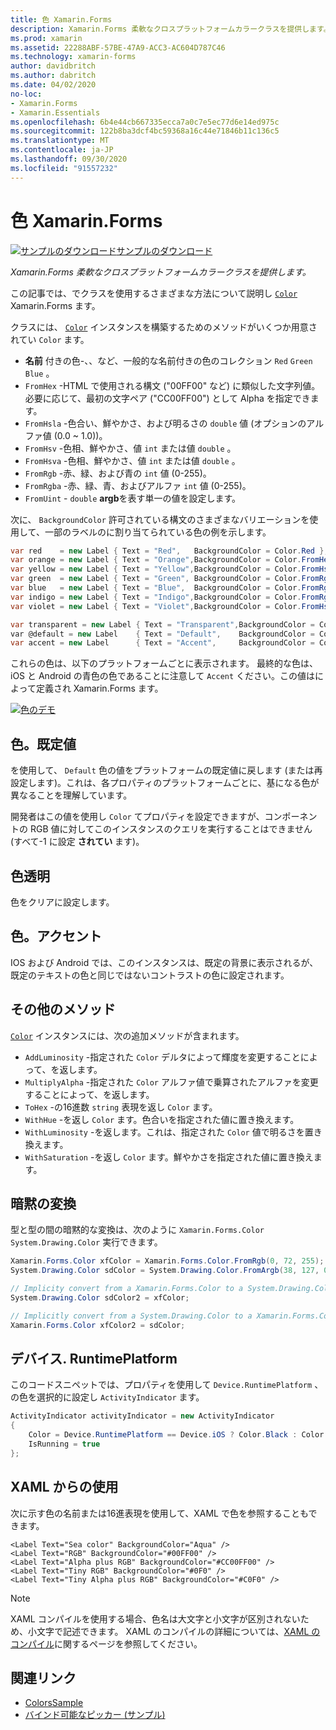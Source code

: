 ```yaml
---
title: 色 Xamarin.Forms
description: Xamarin.Forms 柔軟なクロスプラットフォームカラークラスを提供します。 この記事では、Color クラスによって提供される機能とその使用方法について説明します。
ms.prod: xamarin
ms.assetid: 22288ABF-57BE-47A9-ACC3-AC604D787C46
ms.technology: xamarin-forms
author: davidbritch
ms.author: dabritch
ms.date: 04/02/2020
no-loc:
- Xamarin.Forms
- Xamarin.Essentials
ms.openlocfilehash: 6b4e44cb667335ecca7a0c7e5ec77d6e14ed975c
ms.sourcegitcommit: 122b8ba3dcf4bc59368a16c44e71846b11c136c5
ms.translationtype: MT
ms.contentlocale: ja-JP
ms.lasthandoff: 09/30/2020
ms.locfileid: "91557232"
---
```

# <a name="colors-in-no-locxamarinforms"></a>色 Xamarin.Forms

[![サンプルのダウンロード](~/media/shared/download.png)サンプルのダウンロード](https://docs.microsoft.com/samples/xamarin/xamarin-forms-samples/workingwithcolors)

_Xamarin.Forms 柔軟なクロスプラットフォームカラークラスを提供します。_

この記事では、でクラスを使用するさまざまな方法について説明し [`Color`](xref:Xamarin.Forms.Color) Xamarin.Forms ます。

クラスには、 [`Color`](xref:Xamarin.Forms.Color) インスタンスを構築するためのメソッドがいくつか用意されてい `Color` ます。

- **名前** 付きの色-、、など、一般的な名前付きの色のコレクション `Red` `Green` `Blue` 。
- `FromHex` -HTML で使用される構文 ("00FF00" など) に類似した文字列値。 必要に応じて、最初の文字ペア ("CC00FF00") として Alpha を指定できます。
- `FromHsla` -色合い、鮮やかさ、および明るさの `double` 値 (オプションのアルファ値 (0.0 ~ 1.0))。
- `FromHsv` -色相、鮮やかさ、値 `int` または値 `double` 。
- `FromHsva` -色相、鮮やかさ、値 `int` または値 `double` 。
- `FromRgb` -赤、緑、および青の `int` 値 (0-255)。
- `FromRgba` -赤、緑、青、およびアルファ  `int` 値 (0-255)。
- `FromUint` - `double` **argb**を表す単一の値を設定します。

次に、 `BackgroundColor` 許可されている構文のさまざまなバリエーションを使用して、一部のラベルのに割り当てられている色の例を示します。

```csharp
var red    = new Label { Text = "Red",   BackgroundColor = Color.Red };
var orange = new Label { Text = "Orange",BackgroundColor = Color.FromHex("FF6A00") };
var yellow = new Label { Text = "Yellow",BackgroundColor = Color.FromHsla(0.167, 1.0, 0.5, 1.0) };
var green  = new Label { Text = "Green", BackgroundColor = Color.FromRgb (38, 127, 0) };
var blue   = new Label { Text = "Blue",  BackgroundColor = Color.FromRgba(0, 38, 255, 255) };
var indigo = new Label { Text = "Indigo",BackgroundColor = Color.FromRgb (0, 72, 255) };
var violet = new Label { Text = "Violet",BackgroundColor = Color.FromHsla(0.82, 1, 0.25, 1) };

var transparent = new Label { Text = "Transparent",BackgroundColor = Color.Transparent };
var @default = new Label    { Text = "Default",    BackgroundColor = Color.Default };
var accent = new Label      { Text = "Accent",     BackgroundColor = Color.Accent };
```

これらの色は、以下のプラットフォームごとに表示されます。 最終的な色は、iOS と Android の青色の色であることに注意して `Accent` ください。この値はによって定義され Xamarin.Forms ます。

 [![色のデモ](colors-images/colors-sml.png "色のデモ")](colors-images/colors.png#lightbox "色のデモ")

## <a name="colordefault"></a>色。既定値

を使用して、 `Default` 色の値をプラットフォームの既定値に戻します (または再設定します)。これは、各プロパティのプラットフォームごとに、基になる色が異なることを理解しています。

開発者はこの値を使用し `Color` てプロパティを設定できますが、コンポーネントの RGB 値に対してこのインスタンスのクエリを実行することはできません (すべて-1 に設定 **されてい** ます)。

## <a name="colortransparent"></a>色透明

色をクリアに設定します。

## <a name="coloraccent"></a>色。アクセント

IOS および Android では、このインスタンスは、既定の背景に表示されるが、既定のテキストの色と同じではないコントラストの色に設定されます。

## <a name="additional-methods"></a>その他のメソッド

[`Color`](xref:Xamarin.Forms.Color) インスタンスには、次の追加メソッドが含まれます。

- `AddLuminosity` -指定された `Color` デルタによって輝度を変更することによって、を返します。
- `MultiplyAlpha` -指定された `Color` アルファ値で乗算されたアルファを変更することによって、を返します。
- `ToHex` -の16進数 `string` 表現を返し `Color` ます。
- `WithHue` -を返し `Color` ます。色合いを指定された値に置き換えます。
- `WithLuminosity` -を返します。これは、指定された `Color` 値で明るさを置き換えます。
- `WithSaturation` -を返し `Color` ます。鮮やかさを指定された値に置き換えます。

## <a name="implicit-conversions"></a>暗黙の変換

型と型の間の暗黙的な変換は、次のように `Xamarin.Forms.Color` `System.Drawing.Color` 実行できます。

```csharp
Xamarin.Forms.Color xfColor = Xamarin.Forms.Color.FromRgb(0, 72, 255);
System.Drawing.Color sdColor = System.Drawing.Color.FromArgb(38, 127, 0);

// Implicity convert from a Xamarin.Forms.Color to a System.Drawing.Color
System.Drawing.Color sdColor2 = xfColor;

// Implicitly convert from a System.Drawing.Color to a Xamarin.Forms.Color
Xamarin.Forms.Color xfColor2 = sdColor;
```

## <a name="deviceruntimeplatform"></a>デバイス. RuntimePlatform

このコードスニペットでは、プロパティを使用して `Device.RuntimePlatform` 、の色を選択的に設定し `ActivityIndicator` ます。

```csharp
ActivityIndicator activityIndicator = new ActivityIndicator
{
    Color = Device.RuntimePlatform == Device.iOS ? Color.Black : Color.Default,
    IsRunning = true
};
```

## <a name="use-from-xaml"></a>XAML からの使用

次に示す色の名前または16進表現を使用して、XAML で色を参照することもできます。

```xaml
<Label Text="Sea color" BackgroundColor="Aqua" />
<Label Text="RGB" BackgroundColor="#00FF00" />
<Label Text="Alpha plus RGB" BackgroundColor="#CC00FF00" />
<Label Text="Tiny RGB" BackgroundColor="#0F0" />
<Label Text="Tiny Alpha plus RGB" BackgroundColor="#C0F0" />
```

> [!NOTE]
> XAML コンパイルを使用する場合、色名は大文字と小文字が区別されないため、小文字で記述できます。 XAML のコンパイルの詳細については、[XAML のコンパイル](~/xamarin-forms/xaml/xamlc.md)に関するページを参照してください。

## <a name="related-links"></a>関連リンク

- [ColorsSample](/samples/xamarin/xamarin-forms-samples/workingwithcolors)
- [バインド可能なピッカー (サンプル)](/samples/xamarin/xamarin-forms-samples/userinterface-bindablepicker)